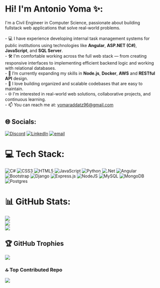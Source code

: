 # Hi! I'm Antonio Yoma ✨:
I'm a Civil Engineer in Computer Science, passionate about building fullstack web applications that solve real-world problems.<br><br>- 💻 I have experience developing internal task management systems for public institutions using technologies like **Angular**, **ASP.NET (C#)**, **JavaScript**, and **SQL Server**.<br>- 🛠️ I'm comfortable working across the full web stack — from creating responsive interfaces to implementing efficient backend logic and working with relational databases.<br>- 🌱 I’m currently expanding my skills in **Node.js**, **Docker**, **AWS** and **RESTful API** design.<br>- 📁 I love building organized and scalable codebases that are easy to maintain.<br>- 🌐 I'm interested in real-world web solutions, collaborative projects, and continuous learning.<br>- 📫 You can reach me at: yomaraddatz96@gmail.com


## 🌐 Socials:
[![Discord](https://img.shields.io/badge/Discord-%237289DA.svg?logo=discord&logoColor=white)](https://discord.gg/antonioyoma) [![LinkedIn](https://img.shields.io/badge/LinkedIn-%230077B5.svg?logo=linkedin&logoColor=white)](https://linkedin.com/in/antonio-yoma) [![email](https://img.shields.io/badge/Email-D14836?logo=gmail&logoColor=white)](mailto:yomaraddatz96@gmail.com) 

# 💻 Tech Stack:
![C#](https://img.shields.io/badge/c%23-%23239120.svg?style=for-the-badge&logo=csharp&logoColor=white) ![CSS3](https://img.shields.io/badge/css3-%231572B6.svg?style=for-the-badge&logo=css3&logoColor=white) ![HTML5](https://img.shields.io/badge/html5-%23E34F26.svg?style=for-the-badge&logo=html5&logoColor=white) ![JavaScript](https://img.shields.io/badge/javascript-%23323330.svg?style=for-the-badge&logo=javascript&logoColor=%23F7DF1E) ![Python](https://img.shields.io/badge/python-3670A0?style=for-the-badge&logo=python&logoColor=ffdd54) ![.Net](https://img.shields.io/badge/.NET-5C2D91?style=for-the-badge&logo=.net&logoColor=white) ![Angular](https://img.shields.io/badge/angular-%23DD0031.svg?style=for-the-badge&logo=angular&logoColor=white) ![Bootstrap](https://img.shields.io/badge/bootstrap-%238511FA.svg?style=for-the-badge&logo=bootstrap&logoColor=white) ![Django](https://img.shields.io/badge/django-%23092E20.svg?style=for-the-badge&logo=django&logoColor=white) ![Express.js](https://img.shields.io/badge/express.js-%23404d59.svg?style=for-the-badge&logo=express&logoColor=%2361DAFB) ![NodeJS](https://img.shields.io/badge/node.js-6DA55F?style=for-the-badge&logo=node.js&logoColor=white) ![MySQL](https://img.shields.io/badge/mysql-4479A1.svg?style=for-the-badge&logo=mysql&logoColor=white) ![MongoDB](https://img.shields.io/badge/MongoDB-%234ea94b.svg?style=for-the-badge&logo=mongodb&logoColor=white) ![Postgres](https://img.shields.io/badge/postgres-%23316192.svg?style=for-the-badge&logo=postgresql&logoColor=white)
# 📊 GitHub Stats:
![](https://github-readme-stats.vercel.app/api?username=AntonioYoma96&theme=transparent&hide_border=false&include_all_commits=false&count_private=false)<br/>
![](https://nirzak-streak-stats.vercel.app/?user=AntonioYoma96&theme=transparent&hide_border=false)<br/>
![](https://github-readme-stats.vercel.app/api/top-langs/?username=AntonioYoma96&theme=transparent&hide_border=false&include_all_commits=false&count_private=false&layout=compact)

## 🏆 GitHub Trophies
![](https://github-profile-trophy.vercel.app/?username=AntonioYoma96&theme=radical&no-frame=false&no-bg=true&margin-w=4)

### 🔝 Top Contributed Repo
![](https://github-contributor-stats.vercel.app/api?username=AntonioYoma96&limit=5&theme=transparent&combine_all_yearly_contributions=true)


